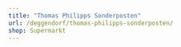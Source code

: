 ```yaml
---
title: "Thomas Philipps Sonderposten"
url: /deggendorf/thomas-philipps-sonderposten/
shop: Supermarkt
---
```

